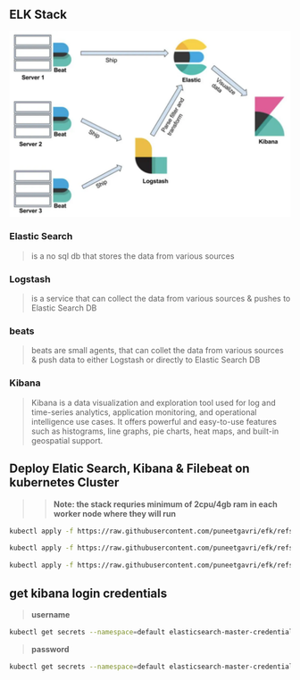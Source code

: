 ## ELK Stack
![efk](https://github.com/puneetgavri/efk/blob/main/efk.jpeg "efk")

### Elastic Search 
> is a no sql db that stores the data from various sources

### Logstash 
> is a service that can collect the data from various sources & pushes to Elastic Search DB

### beats 
> beats are small agents, that can collet the data from various sources & push data to either Logstash or directly to Elastic Search DB

### Kibana
> Kibana is a data visualization and exploration tool used for log and time-series analytics, application monitoring, and operational intelligence use cases. It offers powerful and easy-to-use features such as histograms, line graphs, pie charts, heat maps, and built-in geospatial support.


## Deploy Elatic Search, Kibana & Filebeat on kubernetes Cluster 

>> **Note: the stack requries minimum of 2cpu/4gb ram in each worker node where they will run**

```sh
kubectl apply -f https://raw.githubusercontent.com/puneetgavri/efk/refs/heads/main/elastic-search.yaml
```

```sh
kubectl apply -f https://raw.githubusercontent.com/puneetgavri/efk/refs/heads/main/kibana.yaml
```

```sh
kubectl apply -f https://raw.githubusercontent.com/puneetgavri/efk/refs/heads/main/filebeat.yaml
```

## get kibana login credentials 
> **username**
```sh
kubectl get secrets --namespace=default elasticsearch-master-credentials -ojsonpath='{.data.username}' | base64 -d ; echo
```

> **password**
```sh
kubectl get secrets --namespace=default elasticsearch-master-credentials -ojsonpath='{.data.password}' | base64 -d ; echo
```
